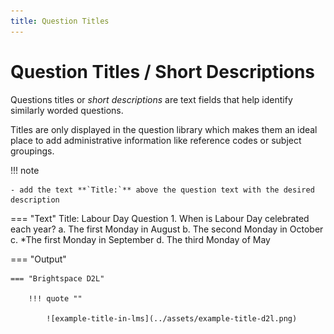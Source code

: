 ```yaml
---
title: Question Titles
---
```


<!-- markdownlint-disable MD025 -->
# Question Titles / Short Descriptions

Questions titles or *short descriptions* are text fields that help identify similarly worded questions.

Titles are only displayed in the question library which makes them an ideal place to add administrative information like reference codes or subject groupings.

!!! note

    - add the text **`Title:`** above the question text with the desired description

=== "Text"
        Title: Labour Day Question
        1. When is Labour Day celebrated each year?
            a. The first Monday in August
            b. The second Monday in October
            c. *The first Monday in September
            d. The third Monday of May

=== "Output"

    === "Brightspace D2L"

        !!! quote ""

            ![example-title-in-lms](../assets/example-title-d2l.png)
<!-- 
    === "Canvas"

        !!! quote ""

            Coming Soon.

    === "Moodle"

        !!! quote ""

            Coming Soon. -->
